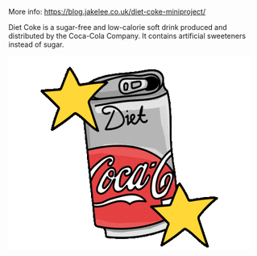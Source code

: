More info: https://blog.jakelee.co.uk/diet-coke-miniproject/

Diet Coke is a sugar-free and low-calorie soft drink produced and distributed by the Coca-Cola Company. It contains artificial sweeteners instead of sugar.

![](dietcoke.gif)
